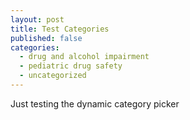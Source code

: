 ```yaml
---
layout: post
title: Test Categories
published: false
categories:
  - drug and alcohol impairment
  - pediatric drug safety
  - uncategorized
---
```



Just testing the dynamic category picker